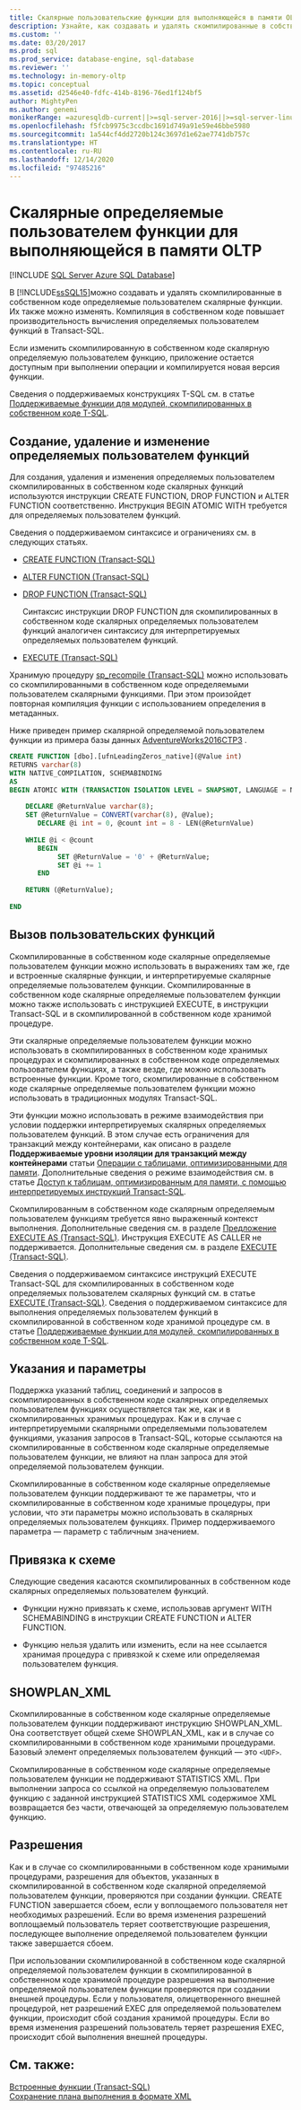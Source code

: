 ```yaml
---
title: Скалярные пользовательские функции для выполняющейся в памяти OLTP | Документация Майкрософт
description: Узнайте, как создавать и удалять скомпилированные в собственном виде скалярные определяемые пользователем функции для выполняющейся в памяти OLTP в SQL Server. Компиляция в собственном режиме повышает производительность.
ms.custom: ''
ms.date: 03/20/2017
ms.prod: sql
ms.prod_service: database-engine, sql-database
ms.reviewer: ''
ms.technology: in-memory-oltp
ms.topic: conceptual
ms.assetid: d2546e40-fdfc-414b-8196-76ed1f124bf5
author: MightyPen
ms.author: genemi
monikerRange: =azuresqldb-current||>=sql-server-2016||>=sql-server-linux-2017||=azuresqldb-mi-current
ms.openlocfilehash: f5fcb9975c3ccdbc1691d749a91e59e46bbe5980
ms.sourcegitcommit: 1a544cf4dd2720b124c3697d1e62ae7741db757c
ms.translationtype: HT
ms.contentlocale: ru-RU
ms.lasthandoff: 12/14/2020
ms.locfileid: "97485216"
---
```

# <a name="scalar-user-defined-functions-for-in-memory-oltp"></a>Скалярные определяемые пользователем функции для выполняющейся в памяти OLTP
[!INCLUDE [SQL Server Azure SQL Database](../../includes/applies-to-version/sql-asdb.md)]

  В [!INCLUDE[ssSQL15](../../includes/sssql15-md.md)]можно создавать и удалять скомпилированные в собственном коде определяемые пользователем скалярные функции. Их также можно изменять. Компиляция в собственном коде повышает производительность вычисления определяемых пользователем функций в Transact-SQL.  
  
 Если изменить скомпилированную в собственном коде скалярную определяемую пользователем функцию, приложение остается доступным при выполнении операции и компилируется новая версия функции.  
  
 Сведения о поддерживаемых конструкциях T-SQL см. в статье [Поддерживаемые функции для модулей, скомпилированных в собственном коде T-SQL](../../relational-databases/in-memory-oltp/supported-features-for-natively-compiled-t-sql-modules.md).  
  
## <a name="creating-dropping-and-altering-user-defined-functions"></a>Создание, удаление и изменение определяемых пользователем функций  
 Для создания, удаления и изменения определяемых пользователем скомпилированных в собственном коде скалярных функций используются инструкции CREATE FUNCTION, DROP FUNCTION и ALTER FUNCTION соответственно. Инструкция BEGIN ATOMIC WITH требуется для определяемых пользователем функций.  
  
 Сведения о поддерживаемом синтаксисе и ограничениях см. в следующих статьях.  
  
-   [CREATE FUNCTION (Transact-SQL)](../../t-sql/statements/create-function-transact-sql.md)  
  
-   [ALTER FUNCTION (Transact-SQL)](../../t-sql/statements/alter-function-transact-sql.md)  
  
-   [DROP FUNCTION (Transact-SQL)](../../t-sql/statements/drop-function-transact-sql.md)  
  
     Синтаксис инструкции DROP FUNCTION для скомпилированных в собственном коде скалярных определяемых пользователем функций аналогичен синтаксису для интерпретируемых определяемых пользователем функций.  
  
-   [EXECUTE (Transact-SQL)](../../t-sql/language-elements/execute-transact-sql.md)  
  
 Хранимую процедуру [sp_recompile (Transact-SQL)](../../relational-databases/system-stored-procedures/sp-recompile-transact-sql.md) можно использовать со скомпилированными в собственном коде определяемыми пользователем скалярными функциями. При этом произойдет повторная компиляция функции с использованием определения в метаданных.  
  
 Ниже приведен пример скалярной определяемой пользователем функции из примера базы данных [AdventureWorks2016CTP3](https://github.com/microsoft/sql-server-samples/releases/tag/adventureworks) .  
  
```sql  
CREATE FUNCTION [dbo].[ufnLeadingZeros_native](@Value int)   
RETURNS varchar(8)   
WITH NATIVE_COMPILATION, SCHEMABINDING  
AS   
BEGIN ATOMIC WITH (TRANSACTION ISOLATION LEVEL = SNAPSHOT, LANGUAGE = N'English')  
  
    DECLARE @ReturnValue varchar(8);  
    SET @ReturnValue = CONVERT(varchar(8), @Value);  
       DECLARE @i int = 0, @count int = 8 - LEN(@ReturnValue)  
  
    WHILE @i < @count  
       BEGIN  
            SET @ReturnValue = '0' + @ReturnValue;  
            SET @i += 1  
       END  
  
    RETURN (@ReturnValue);  
  
END  
```  
  
## <a name="calling-user-defined-functions"></a>Вызов пользовательских функций  
 Скомпилированные в собственном коде скалярные определяемые пользователем функции можно использовать в выражениях там же, где и встроенные скалярные функции, и интерпретируемые скалярные определяемые пользователем функции. Скомпилированные в собственном коде скалярные определяемые пользователем функции можно также использовать с инструкцией EXECUTE, в инструкции Transact-SQL и в скомпилированной в собственном коде хранимой процедуре.  
  
 Эти скалярные определяемые пользователем функции можно использовать в скомпилированных в собственном коде хранимых процедурах и скомпилированных в собственном коде определяемых пользователем функциях, а также везде, где можно использовать встроенные функции. Кроме того, скомпилированные в собственном коде скалярные определяемые пользователем функции можно использовать в традиционных модулях Transact-SQL.  
  
 Эти функции можно использовать в режиме взаимодействия при условии поддержки интерпретируемых скалярных определяемых пользователем функций. В этом случае есть ограничения для транзакций между контейнерами, как описано в разделе **Поддерживаемые уровни изоляции для транзакций между контейнерами** статьи [Операции с таблицами, оптимизированными для памяти](../../relational-databases/in-memory-oltp/transactions-with-memory-optimized-tables.md). Дополнительные сведения о режиме взаимодействия см. в статье [Доступ к таблицам, оптимизированным для памяти, с помощью интерпретируемых инструкций Transact-SQL](../../relational-databases/in-memory-oltp/accessing-memory-optimized-tables-using-interpreted-transact-sql.md).  
  
 Скомпилированным в собственном коде скалярным определяемым пользователем функциям требуется явно выраженный контекст выполнения. Дополнительные сведения см. в разделе [Предложение EXECUTE AS (Transact-SQL)](../../t-sql/statements/execute-as-clause-transact-sql.md). Инструкция EXECUTE AS CALLER не поддерживается. Дополнительные сведения см. в разделе [EXECUTE (Transact-SQL)](../../t-sql/language-elements/execute-transact-sql.md).  
  
 Сведения о поддерживаемом синтаксисе инструкций EXECUTE Transact-SQL для скомпилированных в собственном коде определяемых пользователем скалярных функций см. в статье [EXECUTE (Transact-SQL)](../../t-sql/language-elements/execute-transact-sql.md). Сведения о поддерживаемом синтаксисе для выполнения определяемых пользователем функций в скомпилированной в собственном коде хранимой процедуре см. в статье [Поддерживаемые функции для модулей, скомпилированных в собственном коде T-SQL](../../relational-databases/in-memory-oltp/supported-features-for-natively-compiled-t-sql-modules.md).  
  
## <a name="hints-and-parameters"></a>Указания и параметры  
 Поддержка указаний таблиц, соединений и запросов в скомпилированных в собственном коде скалярных определяемых пользователем функциях осуществляется так же, как и в скомпилированных хранимых процедурах. Как и в случае с интерпретируемыми скалярными определяемыми пользователем функциями, указания запросов в Transact-SQL, которые ссылаются на скомпилированные в собственном коде скалярные определяемые пользователем функции, не влияют на план запроса для этой определяемой пользователем функции.  
  
 Скомпилированные в собственном коде скалярные определяемые пользователем функции поддерживают те же параметры, что и скомпилированные в собственном коде хранимые процедуры, при условии, что эти параметры можно использовать в скалярных определяемых пользователем функциях. Пример поддерживаемого параметра — параметр с табличным значением.  
  
## <a name="schema-bound"></a>Привязка к схеме  
 Следующие сведения касаются скомпилированных в собственном коде скалярных определяемых пользователем функций.  
  
-   Функции нужно привязать к схеме, использовав аргумент WITH SCHEMABINDING в инструкции CREATE FUNCTION и ALTER FUNCTION.  
  
-   Функцию нельзя удалить или изменить, если на нее ссылается хранимая процедура с привязкой к схеме или определяемая пользователем функция.  
  
## <a name="showplan_xml"></a>SHOWPLAN_XML  
 Скомпилированные в собственном коде скалярные определяемые пользователем функции поддерживают инструкцию SHOWPLAN_XML. Она соответствует общей схеме SHOWPLAN_XML, как и в случае со скомпилированными в собственном коде хранимыми процедурами. Базовый элемент определяемых пользователем функций — это `<UDF>`.  
  
 Скомпилированные в собственном коде скалярные определяемые пользователем функции не поддерживают STATISTICS XML. При выполнении запроса со ссылкой на определяемую пользователем функцию с заданной инструкцией STATISTICS XML содержимое XML возвращается без части, отвечающей за определяемую пользователем функцию.  
  
## <a name="permissions"></a>Разрешения  
 Как и в случае со скомпилированными в собственном коде хранимыми процедурами, разрешения для объектов, указанных в скомпилированной в собственном коде скалярной определяемой пользователем функции, проверяются при создании функции. CREATE FUNCTION завершается сбоем, если у воплощаемого пользователя нет необходимых разрешений. Если во время изменения разрешений воплощаемый пользователь теряет соответствующие разрешения, последующее выполнение определяемой пользователем функции также завершается сбоем.  
  
 При использовании скомпилированной в собственном коде скалярной определяемой пользователем функции в скомпилированной в собственном коде хранимой процедуре разрешения на выполнение определяемой пользователем функции проверяются при создании внешней процедуры. Если у пользователя, олицетворенного внешней процедурой, нет разрешений EXEC для определяемой пользователем функции, происходит сбой создания хранимой процедуры. Если во время изменения разрешений пользователь теряет разрешения EXEC, происходит сбой выполнения внешней процедуры.  
  
## <a name="see-also"></a>См. также:  
 [Встроенные функции (Transact-SQL)](~/t-sql/functions/functions.md)   
 [Сохранение плана выполнения в формате XML](../../relational-databases/performance/save-an-execution-plan-in-xml-format.md)  
  
  
